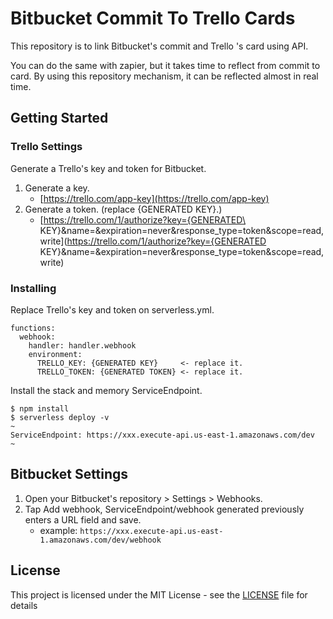 # Bitbucket Commit To Trello Cards

This repository is to link Bitbucket's commit and Trello 's card using API.

You can do the same with zapier, but it takes time to reflect from commit to card. By using this repository mechanism, it can be reflected almost in real time.

## Getting Started

### Trello Settings

Generate a Trello's key and token for Bitbucket.

1. Generate a key.
    * [https://trello.com/app-key](https://trello.com/app-key)
2. Generate a token. (replace {GENERATED KEY}.)
    * [https://trello.com/1/authorize?key={GENERATED\ KEY}&name=&expiration=never&response_type=token&scope=read,write](https://trello.com/1/authorize?key={GENERATED KEY}&name=&expiration=never&response_type=token&scope=read,write)

### Installing

Replace Trello's key and token on serverless.yml.

```
functions:
  webhook:
    handler: handler.webhook
    environment:
      TRELLO_KEY: {GENERATED KEY}     <- replace it.
      TRELLO_TOKEN: {GENERATED TOKEN} <- replace it.
```

Install the stack and memory ServiceEndpoint.

```
$ npm install
$ serverless deploy -v
~
ServiceEndpoint: https://xxx.execute-api.us-east-1.amazonaws.com/dev
~
```

## Bitbucket Settings

1. Open your Bitbucket's repository > Settings > Webhooks.
2. Tap Add webhook, ServiceEndpoint/webhook generated previously enters a URL field and save.
    * example: `https://xxx.execute-api.us-east-1.amazonaws.com/dev/webhook`

## License

This project is licensed under the MIT License - see the [LICENSE](LICENSE) file for details
